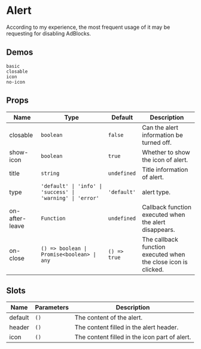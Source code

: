 # Alert

According to my experience, the most frequent usage of it may be requesting for disabling AdBlocks.

## Demos

```demo
basic
closable
icon
no-icon
```

## Props

| Name | Type | Default | Description |
| --- | --- | --- | --- |
| closable | `boolean` | `false` | Can the alert information be turned off. |
| show-icon | `boolean` | `true` | Whether to show the icon of alert. |
| title | `string` | `undefined` | Title information of alert. |
| type | `'default' \| 'info' \| 'success' \| 'warning' \| 'error'` | `'default'` | alert type. |
| on-after-leave | `Function` | `undefined` | Callback function executed when the alert disappears. |
| on-close | `() => boolean \| Promise<boolean> \| any` | `() => true` | The callback function executed when the close icon is clicked. |

## Slots

| Name    | Parameters | Description                                   |
| ------- | ---------- | --------------------------------------------- |
| default | `()`       | The content of the alert.      |
| header  | `()`       | The content filled in the alert header.       |
| icon    | `()`       | The content filled in the icon part of alert. |
